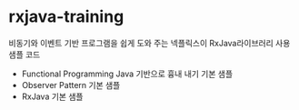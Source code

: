 rxjava-training
===============
비동기와 이벤트 기반 프로그램을 쉽게 도와 주는 넥플릭스이 RxJava라이브러리 사용 샘플 코드

- Functional Programming Java 기반으로 흉내 내기 기본 샘플
- Observer Pattern 기본 샘플
- RxJava 기본 샘플




